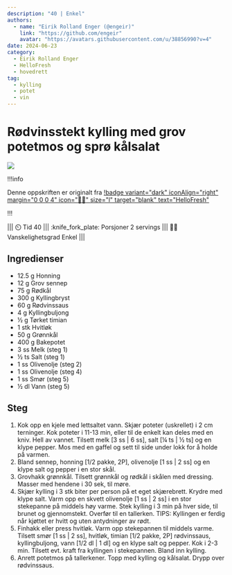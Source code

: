 ```yaml
---
description: "40 | Enkel"
authors:
  - name: "Eirik Rolland Enger (@engeir)"
    link: "https://github.com/engeir"
    avatar: "https://avatars.githubusercontent.com/u/38856990?v=4"
date: 2024-06-23
category:
  - Eirik Rolland Enger
  - HelloFresh
  - hovedrett
tag:
  - kylling
  - potet
  - vin
---
```


# Rødvinsstekt kylling med grov potetmos og sprø kålsalat

![](/static/rodvinsstekt-kylling-med-grov-potetmos-og-spro-kalsalat/rodvinsstekt-kylling-med-grov-potetmos-og-spro-kalsalat.webp)

!!!info

Denne oppskriften er originalt fra
[!badge variant="dark" iconAlign="right" margin="0 0 0 4" icon=":cook:" size="l" target="blank" text="HelloFresh"](https://www.hellofresh.no/recipes/rodvinsstekt-kylling-641456bd7bee82308d5513db)

!!!

<!-- dprint-ignore-start -->
||| :timer_clock: Tid
40
||| :knife_fork_plate: Porsjoner
2 servings
||| :cook: Vanskelighetsgrad
Enkel
|||
<!-- dprint-ignore-end -->

## Ingredienser

- 12.5 g Honning
- 12 g Grov sennep
- 75 g Rødkål
- 300 g Kyllingbryst
- 60 g Rødvinssaus
- 4 g Kyllingbuljong
- ½ g Tørket timian
- 1 stk Hvitløk
- 50 g Grønnkål
- 400 g Bakepotet
- 3 ss Melk (steg 1)
- ½ ts Salt (steg 1)
- 1 ss Olivenolje (steg 2)
- 1 ss Olivenolje (steg 4)
- 1 ss Smør (steg 5)
- ½ dl Vann (steg 5)

## Steg

1. Kok opp en kjele med lettsaltet vann. Skjær poteter (uskrellet) i 2 cm terninger. Kok
   poteter i 11-13 min, eller til de enkelt kan deles med en kniv. Hell av vannet.
   Tilsett melk [3 ss | 6 ss], salt [¼ ts | ½ ts] og en klype pepper. Mos med en gaffel
   og sett til side under lokk for å holde på varmen.
2. Bland sennep, honning [1/2 pakke, 2P], olivenolje [1 ss | 2 ss] og en klype salt og
   pepper i en stor skål.
3. Grovhakk grønnkål. Tilsett grønnkål og rødkål i skålen med dressing. Masser med
   hendene i 30 sek, til møre.
4. Skjær kylling i 3 stk biter per person på et eget skjærebrett. Krydre med klype salt.
   Varm opp en skvett olivenolje [1 ss | 2 ss] i en stor stekepanne på middels høy
   varme. Stek kylling i 3 min på hver side, til brunet og gjennomstekt. Overfør til en
   tallerken. TIPS: Kyllingen er ferdig når kjøttet er hvitt og uten antydninger av
   rødt.
5. Finhakk eller press hvitløk. Varm opp stekepannen til middels varme. Tilsett smør [1
   ss | 2 ss], hvitløk, timian [1/2 pakke, 2P] rødvinssaus, kyllingbuljong, vann [1/2 dl
   | 1 dl] og en klype salt og pepper. Kok i 2-3 min. Tilsett evt. kraft fra kyllingen i
   stekepannen. Bland inn kylling.
6. Anrett potetmos på tallerkener. Topp med kylling og kålsalat. Drypp over rødvinssaus.

<script type="application/ld+json">
{
  "author": {
    "@type": "Person",
    "name": "HelloFresh",
    "url": "https://www.hellofresh.no/recipes/rodvinsstekt-kylling-641456bd7bee82308d5513db"
  },
  "image": "https://img.hellofresh.com/f_auto,fl_lossy,h_640,q_auto,w_1200/hellofresh_s3/image/HF220404_R15_W21_SE_R11162-1_KB_Main_low-bed5aa38.jpg",
  "site_name": "HelloFresh",
  "@context": "https://schema.org",
  "@type": "Recipe",
  "recipeCategory": "",
  "cookTime": 20,
  "recipeCuisine": "Skandinavisk",
  "publisher": {
    "@type": "Organization",
    "name": "hellofresh.com"
  },
  "recipeIngredient": [
    "12.5 g Honning",
    "12 g Grov sennep",
    "75 g Rødkål",
    "300 g Kyllingbryst",
    "60 g Rødvinssaus",
    "4 g Kyllingbuljong",
    "½ g Tørket timian",
    "1 stk Hvitløk",
    "50 g Grønnkål",
    "400 g Bakepotet",
    "3 ss Melk (steg 1)",
    "½ ts Salt (steg 1)",
    "1 ss Olivenolje (steg 2)",
    "1 ss Olivenolje (steg 4)",
    "1 ss Smør (steg 5)",
    "½ dl Vann (steg 5)"
  ],
  "recipeInstructions": [
    {
      "@type": "HowToStep",
      "text": "Kok opp en kjele med lettsaltet vann. Skjær poteter (uskrellet) i 2 cm terninger. Kok poteter i 11-13 min, eller til de enkelt kan deles med en kniv. Hell av vannet. Tilsett melk [3 ss | 6 ss], salt [¼ ts | ½ ts] og en klype pepper. Mos med en gaffel og sett til side under lokk for å holde på varmen."
    },
    {
      "@type": "HowToStep",
      "text": "Bland sennep, honning [1/2 pakke, 2P], olivenolje [1 ss | 2 ss] og en klype salt og pepper i en stor skål."
    },
    {
      "@type": "HowToStep",
      "text": "Grovhakk grønnkål. Tilsett grønnkål og rødkål i skålen med dressing. Masser med hendene i 30 sek, til møre."
    },
    {
      "@type": "HowToStep",
      "text": "Skjær kylling i 3 stk biter per person på et eget skjærebrett. Krydre med klype salt. Varm opp en skvett olivenolje [1 ss | 2 ss] i en stor stekepanne på middels høy varme. Stek kylling i 3 min på hver side, til brunet og gjennomstekt. Overfør til en tallerken. TIPS: Kyllingen er ferdig når kjøttet er hvitt og uten antydninger av rødt."
    },
    {
      "@type": "HowToStep",
      "text": "Finhakk eller press hvitløk. Varm opp stekepannen til middels varme. Tilsett smør [1 ss | 2 ss], hvitløk, timian [1/2 pakke, 2P] rødvinssaus, kyllingbuljong, vann [1/2 dl | 1 dl] og en klype salt og pepper. Kok i 2-3 min. Tilsett evt. kraft fra kyllingen i stekepannen. Bland inn kylling."
    },
    {
      "@type": "HowToStep",
      "text": "Anrett potetmos på tallerkener. Topp med kylling og kålsalat. Drypp over rødvinssaus."
    }
  ],
  "inLanguage": "nb-NO",
  "nutrition": {
    "@type": "NutritionInformation",
    "calories": "602 kcal",
    "fatContent": "26.4 g",
    "saturatedFatContent": "7.5 g",
    "carbohydrateContent": "52 g",
    "sugarContent": "13.8 g",
    "proteinContent": "41 g",
    "sodiumContent": "392 mg",
    "servingSize": "497"
  },
  "prepTime": 20,
  "name": "Rødvinsstekt kylling med grov potetmos og sprø kålsalat",
  "totalTime": 40,
  "recipeYield": "2 servings",
  "pattern": "rodvinsstekt-kylling-med-grov-potetmos-og-spro-kalsalat"
}
</script>
